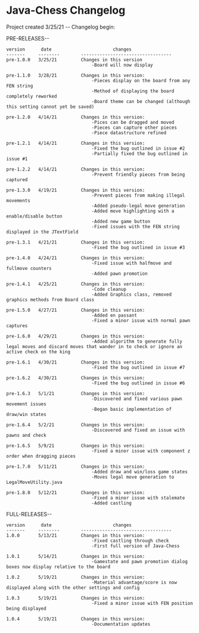 # Java-Chess Changelog

Project created 3/25/21 -- Changelog begin:

PRE-RELEASES--

	version		 date						changes
	-------		--------		----------------------------------
	pre-1.0.0	3/25/21			Changes in this version
									-Board will now display
									
	pre-1.1.0	3/28/21			Changes in this version:
									-Pieces display on the board from any FEN string
									-Method of displaying the board completely reworked
									-Board theme can be changed (although this setting cannot yet be saved)
									
	pre-1.2.0	4/14/21			Changes in this version:
									-Pices can be dragged and moved
									-Pieces can capture other pieces
									-Piece datastructure refined
									
	pre-1.2.1	4/14/21			Changes in this version:
									-Fixed the bug outlined in issue #2
									-Partially fixed the bug outlined in issue #1
									
	pre-1.2.2	4/14/21			Changes in this version:
									-Prevent friendly pieces from being captured
									
	pre-1.3.0	4/19/21			Changes in this version:
									-Prevent pieces from making illegal movements
									-Added pseudo-legal move generation
									-Added move highlighting with a enable/disable button
									-Added new game button
									-Fixed issues with the FEN string displayed in the JTextField
									
	pre-1.3.1	4/21/21			Changes in this version:
									-Fixed the bug outlined in issue #3
									
	pre-1.4.0	4/24/21			Changes in this version:
									-Fixed issue with halfmove and fullmove counters
									-Added pawn promotion
									
	pre-1.4.1	4/25/21			Changes in this version:
									-Code cleanup
									-Added Graphics class, removed graphics methods from Board class
									
	pre-1.5.0	4/27/21			Changes in this version:
									-Added en passant
									-Fixed a minor issue with normal pawn captures
									
	pre-1.6.0	4/29/21			Changes in this version:
									-Added algorithm to generate fully legal moves and discard moves that wander in to check or ignore an active check on the king
									
	pre-1.6.1	4/30/21			Changes in this version:
									-Fixed the bug outlined in issue #7
									
	pre-1.6.2	4/30/21			Changes in this version:
									-Fixed the bug outlined in issue #6
									
	pre-1.6.3	5/1/21			Changes in this version:
									-Discovered and fixed various pawn movement issues
									-Began basic implementation of draw/win states
									
	pre-1.6.4	5/2/21			Changes in this version:
									-Discovered and fixed an issue with pawns and check
									
	pre-1.6.5	5/9/21			Changes in this version:
									-Fixed a minor issue with component z order when dragging pieces

	pre-1.7.0	5/11/21			Changes in this version:
									-Added draw and win/loss game states
									-Moves legal move generation to LegalMoveUtility.java

	pre-1.8.0	5/12/21			Changes in this version:
									-Fixed a minor issue with stalemate
									-Added castling


FULL-RELEASES--

	version		 date						changes
	-------		--------		----------------------------------
	1.0.0		5/13/21			Changes in this version:
									-Fixed castling through check
									-First full version of Java-Chess

	1.0.1		5/14/21			Changes in this version:
									-Gamestate and pawn promotion dialog boxes now display relative to the board

	1.0.2		5/19/21			Changes in this version:
									-Material advantage/score is now displayed along with the other settings and config

	1.0.3		5/19/21			Changes in this version:
									-Fixed a minor issue with FEN position being displayed

	1.0.4		5/19/21			Changes in this version:
									-Documentation updates